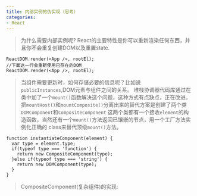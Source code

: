 ```yaml
---
title: 内部实例的伪实现（思考）
categories:
- React
---
```

>为什么需要内部实例呢?
>React的主要特性是你可以重新渲染任何东西，并且你不会重复创建DOM以及重置state.

```
ReactDOM.render(<App />, rootEl);
//下面这一行会重新使用已存在的DOM
ReactDOM.render(<App />, rootEl);
```
>当组件需要更新时，如何存储必要的信息呢？比如说`publicInstances`,DOM元素与组件之间的关系。
>堆栈协调器代码库通过在类中加了一个`mount()`函数解决这个问题，这种方式有点缺点，正在改进。
>把`mountHost()`和`mountComposite()`分离出来的替代方案是创建了两个类`DOMComponent`和`CompositeComponent`
>这两个类都有一个接收`element`的构造函数，当然还有一个`mount()`方法返回已镶嵌的节点，用一个工厂方法实例化正确的
>class来替代顶级`mount()`方法。

```
function instantiateComponent(element) {
  var type = element.type;
  if(typeof type === 'function') {
    return new CompositeComponent(type);
  }else if(typeof type === 'string') {
    return new DOMComponent(type);
  }
}
```
>CompositeComponent(复杂组件)的实现:
